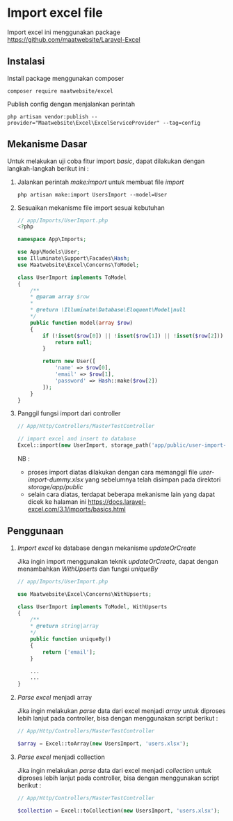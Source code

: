 # Import excel file

Import excel ini menggunakan package <https://github.com/maatwebsite/Laravel-Excel>

## Instalasi

Install package menggunakan composer

```cli
composer require maatwebsite/excel
```

Publish config dengan menjalankan perintah

```cli
php artisan vendor:publish --provider="Maatwebsite\Excel\ExcelServiceProvider" --tag=config
```

## Mekanisme Dasar

Untuk melakukan uji coba fitur import *basic*, dapat dilakukan dengan langkah-langkah berikut ini :

1. Jalankan perintah *make:import* untuk membuat file *import*

    ```cli
    php artisan make:import UsersImport --model=User
    ```

1. Sesuaikan mekanisme file import sesuai kebutuhan

    ```php
    // app/Imports/UserImport.php
    <?php

    namespace App\Imports;

    use App\Models\User;
    use Illuminate\Support\Facades\Hash;
    use Maatwebsite\Excel\Concerns\ToModel;

    class UserImport implements ToModel
    {
        /**
        * @param array $row
        *
        * @return \Illuminate\Database\Eloquent\Model|null
        */
        public function model(array $row)
        {
            if (!isset($row[0]) || !isset($row[1]) || !isset($row[2])) {
                return null;
            }

            return new User([
                'name' => $row[0],
                'email' => $row[1],
                'password' => Hash::make($row[2])
            ]);
        }
    }
    ```

1. Panggil fungsi import dari controller

    ```php
    // App/Http/Controllers/MasterTestController
    
    // import excel and insert to database
    Excel::import(new UserImport, storage_path('app/public/user-import-dummy.xlsx'));
    ```

    NB :
    * proses import diatas dilakukan dengan cara memanggil file *user-import-dummy.xlsx* yang sebelumnya telah disimpan pada direktori *storage/app/public*
    * selain cara diatas, terdapat beberapa mekanisme lain yang dapat dicek ke halaman ini <https://docs.laravel-excel.com/3.1/imports/basics.html>

## Penggunaan

1. *Import excel* ke database dengan mekanisme *updateOrCreate*

    Jika ingin import menggunakan teknik *updateOrCreate*, dapat dengan menambahkan *WithUpserts* dan fungsi *uniqueBy*

    ```php
    // app/Imports/UserImport.php

    use Maatwebsite\Excel\Concerns\WithUpserts;

    class UserImport implements ToModel, WithUpserts
    {
        /**
        * @return string|array
        */
        public function uniqueBy()
        {
            return ['email'];
        }

        ...
        ...
    }
    ```

1. *Parse excel* menjadi array

    Jika ingin melakukan *parse* data dari excel menjadi *array* untuk diproses lebih lanjut pada controller, bisa dengan menggunakan script berikut :

    ```php
    // App/Http/Controllers/MasterTestController
    
    $array = Excel::toArray(new UsersImport, 'users.xlsx');
    ```

1. *Parse excel* menjadi collection

    Jika ingin melakukan *parse* data dari excel menjadi *collection* untuk diproses lebih lanjut pada controller, bisa dengan menggunakan script berikut :

    ```php
    // App/Http/Controllers/MasterTestController

    $collection = Excel::toCollection(new UsersImport, 'users.xlsx');
    ```

